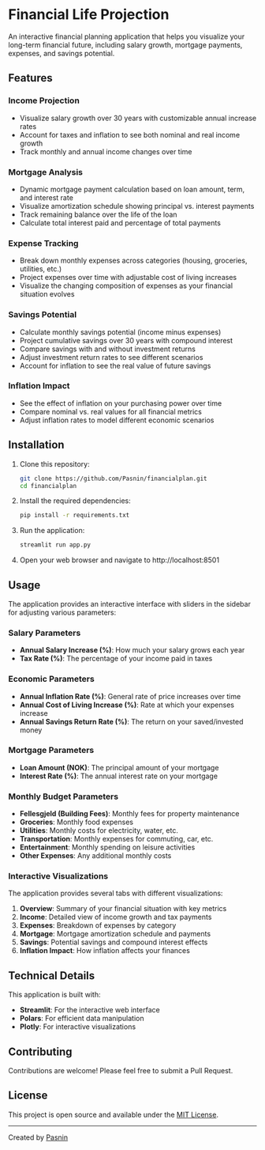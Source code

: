 # Financial Life Projection

An interactive financial planning application that helps you visualize your long-term financial future, including salary growth, mortgage payments, expenses, and savings potential.

## Features

### Income Projection
- Visualize salary growth over 30 years with customizable annual increase rates
- Account for taxes and inflation to see both nominal and real income growth
- Track monthly and annual income changes over time

### Mortgage Analysis
- Dynamic mortgage payment calculation based on loan amount, term, and interest rate
- Visualize amortization schedule showing principal vs. interest payments
- Track remaining balance over the life of the loan
- Calculate total interest paid and percentage of total payments

### Expense Tracking
- Break down monthly expenses across categories (housing, groceries, utilities, etc.)
- Project expenses over time with adjustable cost of living increases
- Visualize the changing composition of expenses as your financial situation evolves

### Savings Potential
- Calculate monthly savings potential (income minus expenses)
- Project cumulative savings over 30 years with compound interest
- Compare savings with and without investment returns
- Adjust investment return rates to see different scenarios
- Account for inflation to see the real value of future savings

### Inflation Impact
- See the effect of inflation on your purchasing power over time
- Compare nominal vs. real values for all financial metrics
- Adjust inflation rates to model different economic scenarios

## Installation

1. Clone this repository:
   ```bash
   git clone https://github.com/Pasnin/financialplan.git
   cd financialplan
   ```

2. Install the required dependencies:
   ```bash
   pip install -r requirements.txt
   ```

3. Run the application:
   ```bash
   streamlit run app.py
   ```

4. Open your web browser and navigate to http://localhost:8501

## Usage

The application provides an interactive interface with sliders in the sidebar for adjusting various parameters:

### Salary Parameters
- **Annual Salary Increase (%)**: How much your salary grows each year
- **Tax Rate (%)**: The percentage of your income paid in taxes

### Economic Parameters
- **Annual Inflation Rate (%)**: General rate of price increases over time
- **Annual Cost of Living Increase (%)**: Rate at which your expenses increase
- **Annual Savings Return Rate (%)**: The return on your saved/invested money

### Mortgage Parameters
- **Loan Amount (NOK)**: The principal amount of your mortgage
- **Interest Rate (%)**: The annual interest rate on your mortgage

### Monthly Budget Parameters
- **Fellesgjeld (Building Fees)**: Monthly fees for property maintenance
- **Groceries**: Monthly food expenses
- **Utilities**: Monthly costs for electricity, water, etc.
- **Transportation**: Monthly expenses for commuting, car, etc.
- **Entertainment**: Monthly spending on leisure activities
- **Other Expenses**: Any additional monthly costs

### Interactive Visualizations

The application provides several tabs with different visualizations:

1. **Overview**: Summary of your financial situation with key metrics
2. **Income**: Detailed view of income growth and tax payments
3. **Expenses**: Breakdown of expenses by category
4. **Mortgage**: Mortgage amortization schedule and payments
5. **Savings**: Potential savings and compound interest effects
6. **Inflation Impact**: How inflation affects your finances

## Technical Details

This application is built with:

- **Streamlit**: For the interactive web interface
- **Polars**: For efficient data manipulation
- **Plotly**: For interactive visualizations

## Contributing

Contributions are welcome! Please feel free to submit a Pull Request.

## License

This project is open source and available under the [MIT License](LICENSE).

---

Created by [Pasnin](https://github.com/Pasnin) 